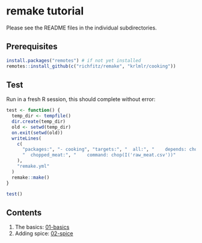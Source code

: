 # remake tutorial

Please see the README files in the individual subdirectories.

## Prerequisites

```r
install.packages("remotes") # if not yet installed
remotes::install_github(c("richfitz/remake", "krlmlr/cooking"))
```

## Test

Run in a fresh R session, this should complete without error:

```r
test <- function() {
  temp_dir <- tempfile()
  dir.create(temp_dir)
  old <- setwd(temp_dir)
  on.exit(setwd(old))
  writeLines(
    c(
      "packages:", "- cooking", "targets:", "  all:", "    depends: chopped_meat",
      "  chopped_meat:", "    command: chop(I('raw_meat.csv'))"
    ),
    "remake.yml"
  )
  remake::make()
}

test()
```

## Contents

1. The basics: [01-basics](01-basics)
1. Adding spice: [02-spice](02-spice)
